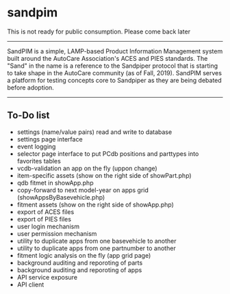 # sandpim

This is not ready for public consumption. Please come back later

---

SandPIM is a simple, LAMP-based Product Information Management system built around the AutoCare Association's ACES and PIES standards. The "Sand" in the name is a 
reference to the Sandpiper protocol that is starting to take shape in the AutoCare community (as of Fall, 2019). SandPIM serves a platform for testing concepts core to Sandpiper as they are being debated before adoption.

---

## To-Do list

- settings (name/value pairs) read and write to database
- settings page interface
- event logging
- selector page interface to put PCdb positions and parttypes into favorites tables
- vcdb-validation an app on the fly (uppon change)
- item-specific assets (show on the right side of showPart.php)
- qdb fitmet in showApp.php
- copy-forward to next model-year on apps grid (showAppsByBasevehicle.php)
- fitment assets (show on the right side of showApp.php)
- export of ACES files
- export of PIES files
- user login mechanism
- user permission mechanism
- utility to duplicate apps from one basevehicle to another
- utility to duplicate apps from one partnumber to another
- fitment logic analysis on the fly (app grid page)
- background auditing and reporoting of parts
- background auditing and reporoting of apps
- API service exposure
- API client

